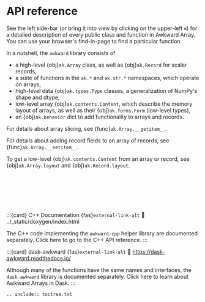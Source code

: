 # API reference

See the left side-bar (or bring it into view by clicking on the upper-left `≡`) for a detailed description of every public class and function in Awkward Array. You can use your browser's find-in-page to find a particular function.

In a nutshell, the `awkward` library consists of

* a high-level {obj}`ak.Array` class, as well as {obj}`ak.Record` for scalar records,
* a suite of functions in the `ak.*` and `ak.str.*` namespaces, which operate on arrays,
* high-level data {obj}`ak.types.Type` classes, a generalization of NumPy's shape and dtype,
* low-level array {obj}`ak.contents.Content`, which describe the memory layout of arrays, as well as their {obj}`ak.forms.Form` (low-level types),
* an {obj}`ak.behavior` dict to add functionality to arrays and records.

For details about array slicing, see {func}`ak.Array.__getitem__`.

For details about adding record fields to an array of records, see {func}`ak.Array.__setitem__`.

To get a low-level {obj}`ak.contents.Content` from an array or record, see {obj}`ak.Array.layout` and {obj}`ak.Record.layout`.

<br><br><br><br><br>

:::{card} C++ Documentation {fas}`external-link-alt`
:link: ../_static/doxygen/index.html

The C++ code implementing the `awkward-cpp` helper library are documented separately. Click here to go to the C++ API reference.
:::

:::{card} dask-awkward {fas}`external-link-alt`
:link: https://dask-awkward.readthedocs.io/

Although many of the functions have the same names and interfaces, the `dask-awkward` library is documented separately. Click here to learn about Awkward Arrays in Dask.
:::

```{eval-rst}
.. include:: toctree.txt
```

